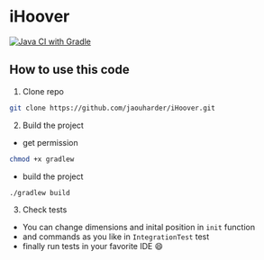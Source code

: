 # iHoover

[![Java CI with Gradle](https://github.com/jaouharder/iHoover/actions/workflows/gradle.yml/badge.svg?branch=master)](https://github.com/jaouharder/iHoover/actions/workflows/gradle.yml)


## How to use this code 

1. Clone repo 
```sh 
git clone https://github.com/jaouharder/iHoover.git 
```
2. Build the project 
 - get permission 
 ```sh
 chmod +x gradlew
```
- build the project
```sh
./gradlew build
```
3. Check tests
- You can change dimensions and inital position in `init` function
- and commands as you like in `IntegrationTest` test 
- finally run tests in your favorite IDE :smile:
